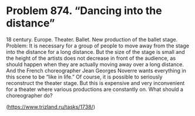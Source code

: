 # Problem 874. “Dancing into the distance”

18 century. Europe. Theater. Ballet. New production of the ballet stage. Problem: It is necessary for a group of people to move away from the stage into the distance for a long distance. But the size of the stage is small and the height of the artists does not decrease in front of the audience, as should happen when they are actually moving away over a long distance. And the French choreographer Jean Georges Noverre wants everything in this scene to be “like in life.” Of course, it is possible to seriously reconstruct the theater stage. But this is expensive and very inconvenient for a theater where various productions are constantly on. What should a choreographer do?

(https://www.trizland.ru/tasks/1738/)
